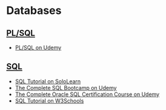 
Databases
======

[PL/SQL](https://github.com/ttltrk/DB/tree/master/PLSQL)
------
  * [PL/SQL on Udemy](https://github.com/ttltrk/DB/blob/master/PLSQL/DOC/UDEMY_PLSQL.MD)

[SQL](https://github.com/ttltrk/DB/tree/master/SQL)
------
  * [SQL Tutorial on SoloLearn](https://github.com/ttltrk/DB/blob/master/SQL/DOC/SOLOLEARN_SQL.MD)
  * [The Complete SQL Bootcamp on Udemy](https://github.com/ttltrk/DB/blob/master/SQL/DOC/UDEMY_SQL_BOOT.MD)
  * [The Complete Oracle SQL Certification Course on Udemy](https://github.com/ttltrk/DB/blob/master/SQL/DOC/UDEMY_SQL_CER.MD)
  * [SQL Tutorial on W3Schools](https://github.com/ttltrk/DB/blob/master/SQL/DOC/W3SCHOOLS_SQL.MD)
